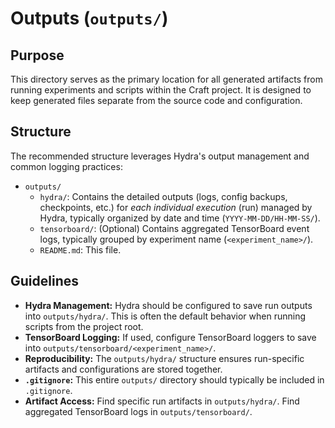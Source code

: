 # Outputs (`outputs/`)

## Purpose

This directory serves as the primary location for all generated artifacts from running experiments and scripts within the Craft project. It is designed to keep generated files separate from the source code and configuration.

## Structure

The recommended structure leverages Hydra's output management and common logging practices:

-   `outputs/`
    -   `hydra/`: Contains the detailed outputs (logs, config backups, checkpoints, etc.) for *each individual execution* (run) managed by Hydra, typically organized by date and time (`YYYY-MM-DD/HH-MM-SS/`).
    -   `tensorboard/`: (Optional) Contains aggregated TensorBoard event logs, typically grouped by experiment name (`<experiment_name>/`).
    -   `README.md`: This file.

## Guidelines

-   **Hydra Management:** Hydra should be configured to save run outputs into `outputs/hydra/`. This is often the default behavior when running scripts from the project root.
-   **TensorBoard Logging:** If used, configure TensorBoard loggers to save into `outputs/tensorboard/<experiment_name>/`.
-   **Reproducibility:** The `outputs/hydra/` structure ensures run-specific artifacts and configurations are stored together.
-   **`.gitignore`:** This entire `outputs/` directory should typically be included in `.gitignore`.
-   **Artifact Access:** Find specific run artifacts in `outputs/hydra/`. Find aggregated TensorBoard logs in `outputs/tensorboard/`.